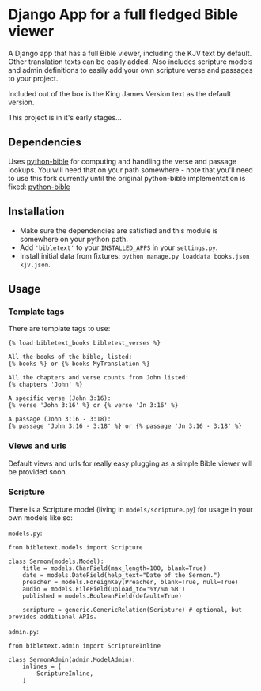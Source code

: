 Django App for a full fledged Bible viewer
==========================================

A Django app that has a full Bible viewer, including the KJV text by default.
Other translation texts can be easily added. Also includes scripture models
and admin definitions to easily add your own scripture verse and passages
to your project.

Included out of the box is the King James Version text as the default version.

This project is in it's early stages...

Dependencies
------------

Uses [python-bible](http://github.com/jasford/python-bible) for
computing and handling the verse and passage lookups. You will need that
on your path somewhere - note that you'll need to use this fork currently
until the original python-bible implementation is fixed: [python-bible](http://github.com/richardbolt/python-bible)

Installation
------------

* Make sure the dependencies are satisfied and this module is somewhere on your python path.
* Add `'bibletext'` to your `INSTALLED_APPS` in your `settings.py`.
* Install initial data from fixtures: `python manage.py loaddata books.json kjv.json`.

Usage
-----

### Template tags ###

There are template tags to use:

    {% load bibletext_books bibletest_verses %}
    
    All the books of the bible, listed:
    {% books %} or {% books MyTranslation %}
    
    All the chapters and verse counts from John listed:
    {% chapters 'John' %}
    
    A specific verse (John 3:16):
    {% verse 'John 3:16' %} or {% verse 'Jn 3:16' %}
    
    A passage (John 3:16 - 3:18):
    {% passage 'John 3:16 - 3:18' %} or {% passage 'Jn 3:16 - 3:18' %}

### Views and urls ###

Default views and urls for really easy plugging as a simple Bible viewer will be provided soon. 

### Scripture ###

There is a Scripture model (living in `models/scripture.py`) for usage in your own models like so:
    
`models.py`:
    
    from bibletext.models import Scripture
    
    class Sermon(models.Model):
        title = models.CharField(max_length=100, blank=True)
        date = models.DateField(help_text="Date of the Sermon.")
        preacher = models.ForeignKey(Preacher, blank=True, null=True)
        audio = models.FileField(upload_to='%Y/%m %B')
        published = models.BooleanField(default=True)
    
        scripture = generic.GenericRelation(Scripture) # optional, but provides additional APIs.

`admin.py`:
    
    from bibletext.admin import ScriptureInline

    class SermonAdmin(admin.ModelAdmin):
        inlines = [
            ScriptureInline,
        ]

